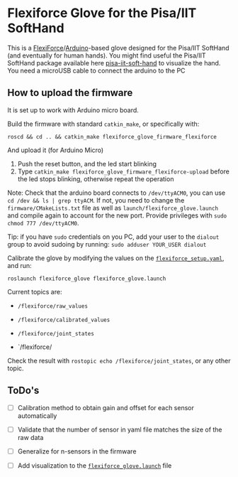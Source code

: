 # Flexiforce Glove for the Pisa/IIT SoftHand

This is a [FlexiForce](http://www.tekscan.com/store/flexiforce-sensors.html)/[Arduino]()-based glove designed for the Pisa/IIT SoftHand (and eventually for human hands). You might find useful the Pisa/IIT SoftHand package available here [pisa-iit-soft-hand](https://github.com/CentroEPiaggio/pisa-iit-soft-hand) to visualize the hand. You need a microUSB cable to connect the arduino to the PC

## How to upload the firmware

It is set up to work with Arduino micro board.

Build the firmware with standard `catkin_make`, or specifically with:

`roscd && cd .. && catkin_make flexiforce_glove_firmware_flexiforce`

And upload it (for Arduino Micro)
 1. Push the reset button, and the led start blinking
 2. Type `catkin_make flexiforce_glove_firmware_flexiforce-upload` before the led stops blinking, otherwise repeat the operation

Note: Check that the arduino board connects to `/dev/ttyACM0`, you can use `cd /dev && ls | grep ttyACM`. If not, you need to change the `firmware/CMakeLists.txt` file as well as `launch/flexiforce_glove.launch` and compile again to account for the new port. Provide privileges with `sudo chmod 777 /dev/ttyACM0`.

Tip: if you have `sudo` credentials on you PC, add your user to the `dialout` group to avoid sudoing by running:
`sudo adduser YOUR_USER dialout`

Calibrate the glove by modifying the values on the [`flexiforce_setup.yaml`](config/`flexiforce_setup.yaml`), and run:

`roslaunch flexiforce_glove flexiforce_glove.launch`

Current topics are:

 - `/flexiforce/raw_values`

 - `/flexiforce/calibrated_values`

 - `/flexiforce/joint_states`

 - `/flexiforce/

Check the result with `rostopic echo /flexiforce/joint_states`, or any other topic.

## ToDo's

- [ ] Calibration method to obtain gain and offset for each sensor automatically
- [ ] Validate that the number of sensor in yaml file matches the size of the raw data
- [ ] Generalize for n-sensors in the firmware
- [ ] Add visualization to the [`flexiforce_glove.launch`](launch/flexiforce_glove.launch`) file

